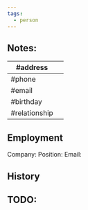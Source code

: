 ```yaml
---
tags:
  - person
---
```

## Notes:

| #address      |     |
| ------------- | --- |
| #phone        |     |
| #email        |     |
| #birthday     |     |
| #relationship |     |

## Employment
Company:
Position:
Email:


## History






## TODO:





